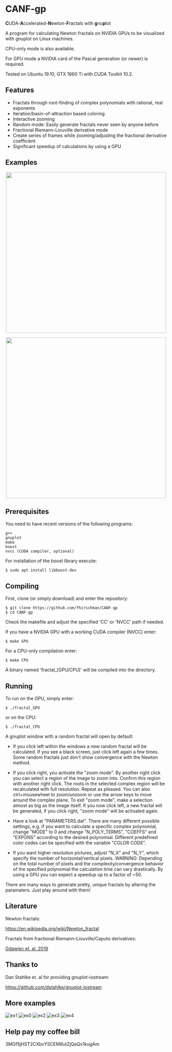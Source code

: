 # CANF-gp

**C**UDA-**A**ccelerated-**N**ewton-**F**ractals with **g**nu**p**lot

A program for calculating Newton fractals on NVIDIA GPUs to be visualized with gnuplot on Linux machines. 

CPU-only mode is also available. 

For GPU mode a NVIDIA card of the Pascal generation (or newer) is required.

Tested on Ubuntu 19.10, GTX 1660 Ti with CUDA Toolkit 10.2.

## Features

* Fractals through root-finding of complex polynomials with rational, real exponents
* Iteration/basin-of-attraction based coloring
* Interactive zooming
* Random mode: Easily generate fractals never seen by anyone before 
* Fractional Riemann-Liouville derivative mode
* Create series of frames while zooming/adjusting the fractional derivative coefficient
* Significant speedup of calculations by using a GPU

## Examples


<p align="center">
  <img width="500" height="500" src="./examples/zoom.gif">
</p>

<p align="center">
  <img width="500" height="500" src="./examples/var_alpha.gif"
  >
</p>


## Prerequisites

You need to have recent versions of the following programs:

```
g++
gnuplot 
make
boost 
nvcc (CUDA compiler, optional)
```

For installation of the boost library execute:

```
$ sudo apt install libboost-dev
```

## Compiling
First, clone (or simply download) and enter the repository:

```
$ git clone https://github.com/fhirschman/CANF-gp
$ cd CANF-gp
```

Check the makefile and adjust the specified 'CC' or 'NVCC' path if needed.

If you have a NVIDIA GPU with a working CUDA compiler (NVCC) enter:

```
$ make GPU
```
For a CPU-only compilation enter:

```
$ make CPU
```
A binary named 'fractal_[GPU/CPU]' will be compiled into the directory. 

## Running

To run on the GPU, simply enter:

```
$ ./fractal_GPU
```
or on the CPU:

```
$ ./fractal_CPU
```

A gnuplot window with a random fractal will open by default:

* If you click left within the windows a new random fractal will be calculated. If you see a black screen, just click left again a few times. Some random fractals just don't show convergence with the Newton method.

* If you click right, you activate the "zoom mode". By another right click you can select a region of the image to zoom into. Confirm this region with another right click. The roots in the selected complex region will be recalculated with full resolution. Repeat as pleased. You can also ctrl+mousewheel to zoom/unzoom or use the arrow keys to move around the complex plane. To exit "zoom mode", make a selection almost as big as the image itself. If you now click left, a new fractal will be generated, if you click right, "zoom mode" will be activated again.

* Have a look at "PARAMETERS.dat". There are many different possible settings, e.g. if you want to calculate a specific 
complex polynomial, change "MODE" to 0 and change "N_POLY_TERMS", "COEFFS" and "EXPONS" according to the desired polynomial. Different predefined color codes can be specified with the variable "COLOR CODE".

* If you want higher resolution pictures, adjust "N_X" and "N_Y", which specify the number of horizontal/vertical pixels. WARNING: Depending on the total number of pixels and the complexity/convergence behavior of the specified polynomial the calculation time can vary drastically. By using a GPU you can expect a speedup up to a factor of ~50.

There are many ways to generate pretty, unique fractals by altering the paramaters. Just play around with them!

## Literature

Newton fractals:

https://en.wikipedia.org/wiki/Newton_fractal

Fractals from fractional Riemann–Liouville/Caputo derivatives:

<a href="https://www.researchgate.net/publication/335702009_Visual_Analysis_of_the_Newton's_Method_with_Fractional_Order_Derivatives">Gdawiec et. al. 2019</a>

## Thanks to 

Dan Stahlke et. al for providing gnuplot-iostream:

https://github.com/dstahlke/gnuplot-iostream

## More examples


![ex1](./examples/ex1.gif)
![ex0](./examples/ex0.png)
![ex2](./examples/ex2.png)
![ex3](./examples/ex3.png)
![ex4](./examples/ex4.png)


## Help pay my coffee bill
3MGf5jHST2CXbvYSCEM8utZjQaQx1kugAm
